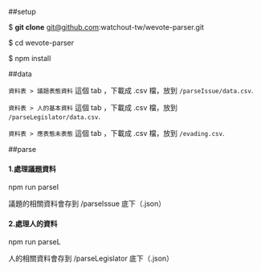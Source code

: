 ##setup

$ **git clone** git@github.com:watchout-tw/wevote-parser.git

$ cd wevote-parser

$ npm install



##data

`資料表 > 議題表態資料` 這個 tab ，下載成 .csv 檔，放到 `/parseIssue/data.csv`.

`資料表 > 人的基本資料` 這個 tab ，下載成 .csv 檔，放到 `/parseLegislator/data.csv`.

`資料表 > 應表態未表態` 這個 tab ，下載成 .csv 檔，放到 `/evading.csv`.



##parse


#### 1.處理議題資料

npm run parseI

議題的相關資料會存到 /parseIssue 底下（.json）
 

#### 2.處理人的資料

npm run parseL

人的相關資料會存到 /parseLegislator 底下（.json）

